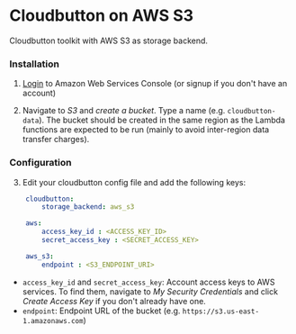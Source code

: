 # Cloudbutton on AWS S3

Cloudbutton toolkit with AWS S3 as storage backend.

### Installation

1. [Login](https://console.aws.amazon.com/?nc2=h_m_mc) to Amazon Web Services Console (or signup if you don't have an account)

2. Navigate to *S3* and *create a bucket*. Type a name (e.g. `cloudbutton-data`). The bucket should be created in the same region as the Lambda functions are expected to be run (mainly to avoid inter-region data transfer charges).


### Configuration

3. Edit your cloudbutton config file and add the following keys:

```yaml
    cloudbutton:
        storage_backend: aws_s3

    aws:
        access_key_id : <ACCESS_KEY_ID>
        secret_access_key : <SECRET_ACCESS_KEY>

    aws_s3:
        endpoint : <S3_ENDPOINT_URI>
```

 - `access_key_id` and `secret_access_key`: Account access keys to AWS services. To find them, navigate to *My Security Credentials* and click *Create Access Key* if you don't already have one.
 - `endpoint`: Endpoint URL of the bucket (e.g. `https://s3.us-east-1.amazonaws.com`)
